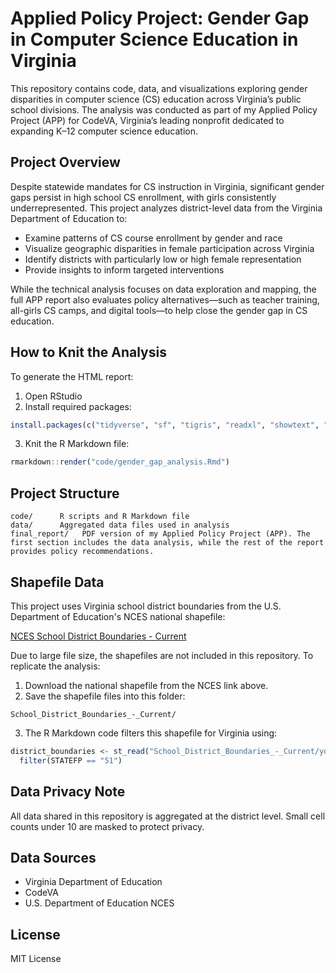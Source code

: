 # Applied Policy Project: Gender Gap in Computer Science Education in Virginia

This repository contains code, data, and visualizations exploring gender disparities in computer science (CS) education across Virginia’s public school divisions. The analysis was conducted as part of my Applied Policy Project (APP) for CodeVA, Virginia’s leading nonprofit dedicated to expanding K–12 computer science education.

## Project Overview

Despite statewide mandates for CS instruction in Virginia, significant gender gaps persist in high school CS enrollment, with girls consistently underrepresented. This project analyzes district-level data from the Virginia Department of Education to:

- Examine patterns of CS course enrollment by gender and race
- Visualize geographic disparities in female participation across Virginia
- Identify districts with particularly low or high female representation
- Provide insights to inform targeted interventions

While the technical analysis focuses on data exploration and mapping, the full APP report also evaluates policy alternatives—such as teacher training, all-girls CS camps, and digital tools—to help close the gender gap in CS education.

## How to Knit the Analysis

To generate the HTML report:

1. Open RStudio
2. Install required packages:

```r
install.packages(c("tidyverse", "sf", "tigris", "readxl", "showtext", "here"))
```

3. Knit the R Markdown file:

```r
rmarkdown::render("code/gender_gap_analysis.Rmd")
```

## Project Structure

```
code/      R scripts and R Markdown file
data/      Aggregated data files used in analysis
final_report/   PDF version of my Applied Policy Project (APP). The first section includes the data analysis, while the rest of the report provides policy recommendations.
```

## Shapefile Data

This project uses Virginia school district boundaries from the U.S. Department of Education's NCES national shapefile:

[NCES School District Boundaries - Current](https://data-nces.opendata.arcgis.com/datasets/school-district-boundaries-current/explore)

Due to large file size, the shapefiles are not included in this repository. To replicate the analysis:

1. Download the national shapefile from the NCES link above.
2. Save the shapefile files into this folder:

```
School_District_Boundaries_-_Current/
```

3. The R Markdown code filters this shapefile for Virginia using:

```r
district_boundaries <- st_read("School_District_Boundaries_-_Current/your_shapefile.shp") %>%
  filter(STATEFP == "51")
```

## Data Privacy Note

All data shared in this repository is aggregated at the district level. Small cell counts under 10 are masked to protect privacy.

## Data Sources

- Virginia Department of Education
- CodeVA
- U.S. Department of Education NCES

## License

MIT License
